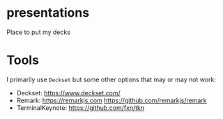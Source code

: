 # presentations
Place to put my decks

# Tools
I primarily use `Deckset` but some other options that may or may not work:
- Deckset: https://www.deckset.com/
- Remark: https://remarkjs.com https://github.com/remarkjs/remark
- TerminalKeynote: https://github.com/fxn/tkn

